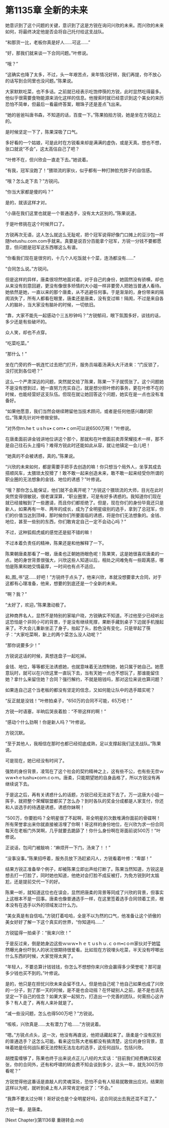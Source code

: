 # 第1135章 全新的未来

她意识到了这个问题的关键，意识到了这是方锐在询问兴欣的未来。而兴欣的未来如何，将最终决定他是否会将自己托付给这支战队。

“和那货一比，老板你真是好人……可这……”

“好，那我们就来谈一下合同问题。”叶修说。

“哦？”

“这确实也降了太多，不过，头一年艰苦点，来年情况好转，我们再提，你不放心的话写到合同里也没问题。”陈果说。

大家默默吃菜，也不多话。之前就已经表示吃饱停筷的方锐，此时显然吃得最多。他似乎很需要食物能源来消化这样的信息。他搜索时就已经意识到这个美女的来历恐怕不简单，但最后一看最终答案，眼珠子还是差点飞出来。

“她的爸爸叫唐书森，不知道的话，百度一下。”陈果拍拍方锐，她是坐在方锐边上的。

是时候坚定一下了，陈果深吸了口气。

多好看的一个姑娘，可是此时在方锐看来却是满满的虚伪，或是天真。想也不想，张口就说“不会”，这太高估自己了吧？

“叶修不在，但兴欣会一直走下去。”她说着。

“有我，冠军没跑了！”猥琐流的家伙，似乎都有一种打肿脸充胖子的自信感。

“哦？怎么走下去？”方锐问。

“你当大家都是傻的吗？”

是的，就该这样才对。

“小唐在我们这里也就是一个普通选手，没有太大区别的。”陈果说道。

于是叶修挑在这个时候开口了。

方锐再次无语，这人怎么就这么无耻呢，把个冠军说得好像门口摊上的豆沙包一样随hetushu.com.com手就来。真要是说百分百能拿个冠军，方锐一分钱不要都愿意，但问题是冠军这东西哪这么有谱。

“你看我们现在是很穷的，十几个人吃饭就十个菜，连汤都没有……”

“合同怎么说。”方锐问。

但是这样的异样，唐柔很坦然地面对着。对于自己的身份，她固然没有骄横，却也从来没有刻意回避，更没有像很多矫情的大小姐一样非要旁人把她当普通人看待。她依然是她，一直以来的那个唐柔，从不逃避任何事。于是渐渐的，身份带来的隔阂消失了，所有人都看在眼里，唐柔还是唐柔，没有变过嘛！隔阂，不过是来自各人的脑补，当大家没有脑补的时候，一切依旧。

“靠，大家不能先一起感动个三五秒钟吗？”方锐郁闷，眼下氛围多好，谈钱的话，多少还是有些破坏的。

众人笑，却也不点穿。

“吃菜吃菜。”

“那什么！”

坐在门旁的乔一帆连忙过去把门打开，服务员端着汤满头大汗进来：“门反锁了，没打扰到各位吧？”

这么一个严肃深远的问题，突然就交给了陈果，陈果一下子就慌张了。这个问题她不是没有想到过，她一直努力充实自己，就是想分担叶修的事务，更在叶修不在的时候，也能经营好这支队伍。但现在就让她回答这个问题，她实在是一点也没有准备好。

“如果他愿意，我们当然会继续聘留他当技术顾问，或者是任何他感兴趣的职位。”陈果先针对叶修做安排。

“对外你ｍ.heｔｕsｈu•ｃoｍ•ｃom可以说6500万啊！”叶修说。

在唐柔面前讲金钱讲地位讲这个那个，那就和在叶修面前卖弄荣耀技术一样，那不是自己往石头上撞吗？难得方锐此时还能如此从容，就让他镇定一会儿吧！

“她真的不会被诱惑，真的。”陈果说。

“兴欣的未来如何，都是需要手把手去创造的嘛！你只想当个局外人，坐享其成去搭顺风车，太猥琐太狡猾了！敢不敢一起来创造未来，敢不敢一起来经受你所谓的职业圈的无法想象的金钱、地位的诱惑？”叶修说。

“哦？那你怎么能保证，他们就不会离开呢？”方锐这个猥琐流的大师，目光在此时突然变得很敏锐，很老谋深算，“职业圈里，可是有好多诱惑的。我知道你们现在就已经接触到了一些邀请，而且你们都拒绝了。但是，现在你们的身份毕竟还只是新人，如果再有一年、两年的成长，成为了全明星级别的选手，拿到了总冠军，你们的价值当达到顶峰，那时候你们所要面临的诱惑，将是你们无法想象的。金钱、地位，甚至一些别的东西，你们敢肯定自己一定不会动心吗？”

不过，这种狐假虎威的感觉还是挺不错的嘛！

不过本着负责任的精神，陈果还是和他解释了一下。

陈果朝唐柔那看了一眼，唐柔也正朝她扬眼色呢！陈果笑，这是她很喜欢唐柔的一点。她的身世背景很强大，兴欣这些人知道以后，相处之间难免有一些距离感，哪怕是陈果和她交情最厚，一时间也有点不适应。

和_图_书“这……好吧！”方锐终于点头了，他来兴欣，本就没想要拿大合同，对于这都有心理准备，他来，想要的到底还是一个全新的未来。

“啊？我？”

“太好了，欢迎。”陈果激动极了。

这种商界名人，显然不是特别的家喻户晓，方锐确实不知道。不过他至少已经听出这恐怕是个非同小可的背景，于是没有继续死撑，果断手藏到桌子下边就手机搜起来了。不大会儿重新坐正了身子，抬起了头，脸色没有变化，只是举起了筷子：“大家吃菜啊，新上的两个菜怎么没人动呢？”

“那你说要多少！”

方锐说这话的时候，真想连盘子一起吃掉。

金钱、地位，等等都无法诱惑她，也就意味着无法控制她，她只属于她自己。她愿意玩时，就可以在兴欣这里一直玩下去，当有天她一点也不想玩了，那谁能留住她？拿什么来留住她？合同？强行解约，不就是赔钱吗，那对这位来说也算问题？

如果连自己这个当老板的都没有坚定的信念，又如何能让队中的选手踏实呢？

“反正就是没钱！”叶修拍桌子，“650万的合同不可能，65万吧！”

方锐一时语塞，半晌后哭丧着脸：“不带这样的啊！”

“感动个什么劲啊！你是新人吗？”叶修说。

方锐沉默。

“至于其他人，我相信在那时也都已经彻底成熟，足以支撑起我们这支战队。”陈果说。

可是现在，她已经没有时间了。

强势的身份背景，凌驾在了这个社会的契约精神之上，这有些不公，也有些无奈ｗｗw•hｅtushu•coｍ.cｏｍ。唐柔，只能期望她的自身品格了，所以方锐没有再继续说下去。

于是这之后，再有关诱惑什么的话题，方锐已经无法说下去了。万一这唐大小姐一挥手，就把整个荣耀联盟都买了怎么办？到时各队的奖金分成都是人家支付，你还和人谈选手的待遇是诱惑，诱惑你妹啊！

“500万，你要脸吗？全明星很了不起啊，哥全明星的次数堆满你面前的骨碟啊！所有荣誉拿出来你就直接被活埋了你啊！哥这样的身份地位，在兴欣为求一份合同每天在老板门外哭啊，几乎就要去跪舔了！你什么身份啊在哥面前说500万！”叶修说。

正说话，包间门被敲响：“麻烦开一下门，汤来了！！”

“没事没事。”陈果招呼着，服务员放下汤赶紧闪人，方锐看着叶修：“卑鄙！”

结果方锐正准备举个例子，却被陈果立即出声给打断了。陈果当然知道，方锐这是想去打一打脸了，同时她也知道，他绝对会打脸不成反被打，为免方锐到时太尴尬，还是提前交代一下的好。

陈果一听，就知道这位也在误会，显然把唐柔的背景等同成了兴欣的背景，但事实上这根本不是一回事。唐柔也像普通选手一样，在这里签着选手合同领着工资，根本没有在选手以外的领域发过什么力。

“美女真是有自信哈。”方锐打着哈哈，全是不以为然的口气，他准备让这个骄傲的美女好好了解一下这个真实的世界，“你知道吗……”

方锐猛得一拍桌子：“我来兴欣！”

于是反过来，倒是她身边这些ｗｗｗ•ｈｅｔｕsｈｕ.ｃｏm•cｏm家伙对于她猛然曝光身份吓到人的状况很期待很爱看。比如现在方锐埋头吃菜，半天没有哼唧出什么东西的时候，大家觉得太爽了。

“年轻人，不要总算计钱钱钱，你怎么不想想你来兴欣会赢得多少荣誉呢？那可是多少钱也买不到的。”叶修说。

是的，他只是在担忧兴欣未来会留不住人。但是他自己呢？他自己如果也成了兴欣的一分子，到了那一天的时候，是不是也会动摇？在怀疑别人之前，是不是也该先坚定一下自己的信念？如果大家一起努力，打造出一个完善的团队，何需担心这许多？有人走了，再有人来补就是了。

“减一些没问题，怎么也得500万吧？”方锐说。

“咳咳，兴欣真是……太有潜力了哈……”方锐说着。

“嗯。”方锐点点头，这一次，他没有再直说，他把话藏起来了。唐柔是个没有区别的普通选手？这怎么可能。看来这位陈大老板都没有搞清楚，这位的身份背景，意味着她是任何战队都无法控制无法左右的选手，这任何战队，包括兴欣。

胡搅蛮缠够了，陈果也终于出来说点正儿八经的大实话：“目前我们经费确实较紧张，你的合同外，还有和呼啸的转会费不知会谈到多少，这头一年，就先300万你看呢？”

方锐觉得他这番话是直敲人的灵魂深处，恐怕不会有人轻易就敢做出应对。结果刚这样以为呢，就听到桌上有人非常肯定地说了：“不会。”

“我靠不要太过分啊！哥好说也是个全明星好吗，这合同说出去我还混不混了。”

方锐一看，是唐柔。



[Next Chapter](第1136章 重磅转会.md)